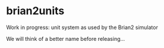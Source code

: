 # brian2units
Work in progress: unit system as used by the Brian2 simulator

We will think of a better name before releasing…
